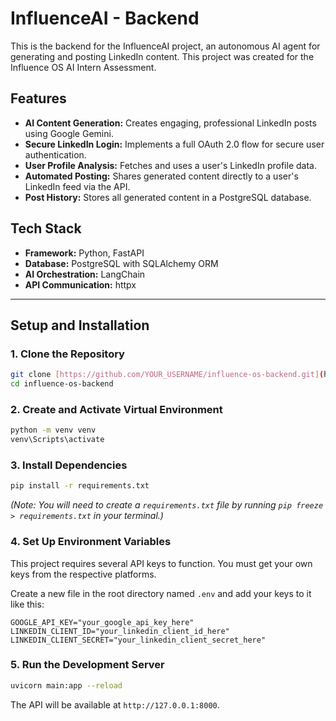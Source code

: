 # InfluenceAI - Backend

This is the backend for the InfluenceAI project, an autonomous AI agent for generating and posting LinkedIn content. This project was created for the Influence OS AI Intern Assessment.

## Features

* **AI Content Generation:** Creates engaging, professional LinkedIn posts using Google Gemini.
* **Secure LinkedIn Login:** Implements a full OAuth 2.0 flow for secure user authentication.
* **User Profile Analysis:** Fetches and uses a user's LinkedIn profile data.
* **Automated Posting:** Shares generated content directly to a user's LinkedIn feed via the API.
* **Post History:** Stores all generated content in a PostgreSQL database.

## Tech Stack

* **Framework:** Python, FastAPI
* **Database:** PostgreSQL with SQLAlchemy ORM
* **AI Orchestration:** LangChain
* **API Communication:** httpx

---

## Setup and Installation

### 1. Clone the Repository
```bash
git clone [https://github.com/YOUR_USERNAME/influence-os-backend.git](https://github.com/YOUR_USERNAME/influence-os-backend.git)
cd influence-os-backend
```

### 2. Create and Activate Virtual Environment
```bash
python -m venv venv
venv\Scripts\activate
```

### 3. Install Dependencies
```bash
pip install -r requirements.txt
```
*(Note: You will need to create a `requirements.txt` file by running `pip freeze > requirements.txt` in your terminal.)*

### 4. Set Up Environment Variables
This project requires several API keys to function. You must get your own keys from the respective platforms.

Create a new file in the root directory named `.env` and add your keys to it like this:

```
GOOGLE_API_KEY="your_google_api_key_here"
LINKEDIN_CLIENT_ID="your_linkedin_client_id_here"
LINKEDIN_CLIENT_SECRET="your_linkedin_client_secret_here"
```

### 5. Run the Development Server
```bash
uvicorn main:app --reload
```
The API will be available at `http://127.0.0.1:8000`.